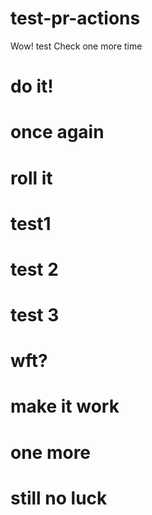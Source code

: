 # test-pr-actions
Wow!
test
Check
one more time
# do it!
# once again
# roll it
# test1
# test 2
# test 3
# wft?
# make it work
# one more
# still no luck
